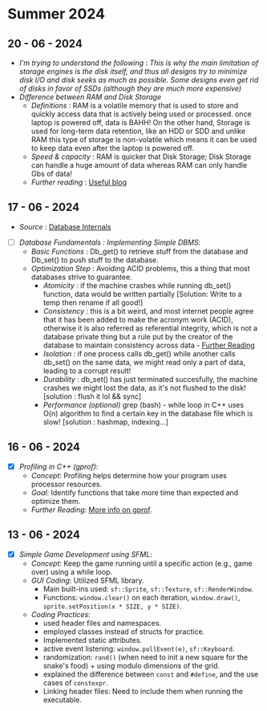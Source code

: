 # Summer 2024

## 20 - 06 - 2024
- *I'm trying to understand the following* : *This is why the main limitation of storage engines is the disk itself, and thus all designs try to minimize disk I/O and disk seeks as much as possible. Some designs even get rid of disks in favor of SSDs (although they are much more expensive)*
- *Difference between RAM and Disk Storage*
  - *Definitions* : RAM is a volatile memory that is used to store and quickly access data that is actively being used or processed. once laptop is powered off, data is BAHH! On the other hand, Storage is used for long-term data retention, like an HDD or SDD and unlike RAM this type of storage is non-volatile which means it can be used to keep data even after the laptop is powered off.
  - *Speed & capacity* : RAM is quicker that Disk Storage; Disk Storage can handle a huge amount of data whereas RAM can only handle Gbs of data!
  - *Further reading* : [Useful blog](https://www.backblaze.com/blog/whats-diff-ram-vs-storage/)   

## 17 - 06 - 2024
- *Source* : [Database Internals](https://www.databass.dev)
- [ ] *Database Fundamentals : Implementing Simple DBMS*:
  - *Basic Functions* : Db_get() to retrieve stuff from the database and Db_set() to push stuff to the database.
  - *Optimization Step* : Avoiding ACID problems, this a thing that most databases strive to guarantee.
    - *Atomicity* : if the machine crashes while running db_set() function, data would be written partially [Solution: Write to a temp then rename if all good!]
    - *Consistency* : this is a bit weird, and most internet people agree that it has been added to make the acronym work (ACID), otherwise it is also referred as referential integrity, which  is not a database private thing but a rule put by the creator of the database to maintain consistency across data - [Further Reading](https://www.freecodecamp.org/news/acid-databases-explained/#what-does-consistency-mean) 
    - *Isolation* : if one process calls db_get() while another calls db_set() on the same data, we might read only a part of data, leading to a corrupt result!
    - *Durability* : db_set() has just terminated succesfully, the machine crashes we might lost the data, as it's not flushed to the disk! [solution : flush it lol && sync]
    - *Performance (optional)* grep (bash) - while loop in C++ uses O(n) algorithm to find a certain key in the database file which is slow! [solution : hashmap, indexing...]

## 16 - 06 - 2024
- [x] *Profiling in C++ (gprof)*:
  - *Concept*: Profiling helps determine how your program uses processor resources.
  - *Goal*: Identify functions that take more time than expected and optimize them.
  - *Further Reading*: [More info on gprof](https://web.cecs.pdx.edu/~karavan/perf/book_gprof.html).

## 13 - 06 - 2024
- [x] *Simple Game Development using SFML*: 
  - *Concept*: Keep the game running until a specific action (e.g., game over) using a while loop.
  - *GUI Coding*: Utilized SFML library.
    - Main built-ins used: `sf::Sprite`, `sf::Texture`, `sf::RenderWindow`.
    - Functions: `window.clear()` on each iteration, `window.draw()`, `sprite.setPosition(x * SIZE, y * SIZE)`.
  - *Coding Practices*: 
    - used header files and namespaces.
    - employed classes instead of structs for practice.
    - Implemented static attributes.
    - active event listening: `window.pollEvent(e)`, `sf::Keyboard`.
    - randomization: `rand()` (when need to init a new square for the snake's food) + using modulo dimensions of the grid.
    - explained the difference between `const` and `#define`, and the use cases of `constexpr`.
    - Linking header files: Need to include them when running the executable.
